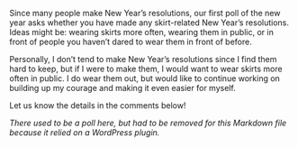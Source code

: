Since many people make New Year’s resolutions, our first poll of the new year asks whether you have made any skirt-related New Year’s resolutions. Ideas might be: wearing skirts more often, wearing them in public, or in front of people you haven’t dared to wear them in front of before.

Personally, I don’t tend to make New Year’s resolutions since I find them hard to keep, but if I were to make them, I would want to wear skirts more often in public. I do wear them out, but would like to continue working on building up my courage and making it even easier for myself.

Let us know the details in the comments below!

*There used to be a poll here, but had to be removed for this Markdown file because it relied on a WordPress plugin.*